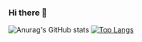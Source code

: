 ### Hi there 👋
![Anurag's GitHub stats](https://github-readme-stats.vercel.app/api?username=purgatory-b&show_icons=true&theme=tokyonight) [![Top Langs](https://github-readme-stats.vercel.app/api/top-langs/?username=purgatory-b&layout=compact)](https://github.com/purgatory-b/github-readme-stats)
<!--
**purgatory-b/purgatory-b** is a ✨ _special_ ✨ repository because its `README.md` (this file) appears on your GitHub profile.

Here are some ideas to get you started:

- 🔭 I’m currently working on ...
- 🌱 I’m currently learning ...
- 👯 I’m looking to collaborate on ...
- 🤔 I’m looking for help with ...
- 💬 Ask me about ...
- 📫 How to reach me: ...
- 😄 Pronouns: ...
- ⚡ Fun fact: ...
-->
